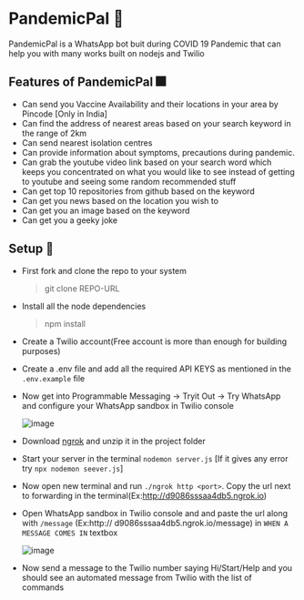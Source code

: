 # PandemicPal 🤖

PandemicPal is a WhatsApp bot buit during COVID 19 Pandemic that can help you with many works  built on nodejs and Twilio

## Features of PandemicPal 🎆

- Can send you Vaccine Availability and their locations in your area by Pincode [Only in India]
- Can find the address of nearest areas based on your search keyword in the range of 2km
- Can send  nearest isolation centres
- Can provide information about symptoms, precautions during pandemic.
- Can grab the youtube video link based on your search word which keeps you concentrated on what you would like to see instead of getting to youtube and seeing some random recommended stuff
- Can get top 10 repositories from github based on the keyword
- Can get you news based on the location you wish to
- Can get you an image based on the keyword
- Can get you a geeky joke 

## Setup 🍧

- First fork and clone the repo to your system
    > git clone REPO-URL

- Install all the node dependencies
    > npm install

- Create a Twilio account(Free account is more than enough for building purposes)

- Create a .env file and add all the required API KEYS as mentioned in the `.env.example` file

- Now get into Programmable Messaging -> Tryit Out -> Try WhatsApp and configure your WhatsApp sandbox in Twilio console

    ![image](https://user-images.githubusercontent.com/73348574/128043675-f7421cb2-5e13-4da4-9b42-647d9f0a2922.png)

- Download [ngrok](https://dashboard.ngrok.com/get-started/setup) and unzip it in the project folder

- Start your server in the terminal `nodemon server.js` [If it gives any error try `npx nodemon seever.js`]

- Now open new terminal and run `./ngrok http <port>`. Copy the url next to forwarding in the terminal(Ex:http://d9086sssaa4db5.ngrok.io)

- Open WhatsApp sandbox in Twilio console and and paste the url along with `/message` (Ex:http://
d9086sssaa4db5.ngrok.io/message) in `WHEN A MESSAGE COMES IN` textbox

    ![image](https://user-images.githubusercontent.com/73348574/128043257-d57af8b1-d4be-4642-9229-562c6e892973.png)

- Now send a message to the Twilio number saying Hi/Start/Help and you should see an automated message from Twilio with the list of commands

